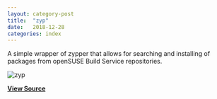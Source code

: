 ```yaml
---
layout: category-post
title:  "zyp"
date:   2018-12-28
categories: index
---
```


A simple wrapper of zypper that allows for searching and installing of packages from openSUSE Build Service repositories.

![zyp](https://ibin.co/4RjcB5cnnuKB.png)

**[View Source](https://github.com/simoniz0r/zyp)**
